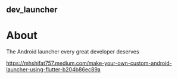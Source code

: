 ## dev_launcher

# About
The Android launcher every great developer deserves


https://mhshifat757.medium.com/make-your-own-custom-android-launcher-using-flutter-b204b86ec89a
